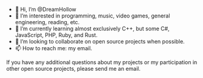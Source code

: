 - 👋 Hi, I’m @DreamHollow
- 👀 I’m interested in programming, music, video games, general engineering, reading, etc.
- 🌱 I’m currently learning almost exclusively C++, but some C#, JavaScript, PHP, Ruby, and Rust.
- 💞️ I’m looking to collaborate on open source projects when possible.
- 📫 How to reach me: my email.

If you have any additional questions about my projects or my participation in other open source projects, please send me an email.

<!---
[![GitHub Streak](https://streak-stats.demolab.com/?user=DreamHollow)](https://git.io/streak-stats)
--->

<!---
DreamHollow/DreamHollow is a ✨ special ✨ repository because its `README.md` (this file) appears on your GitHub profile.
You can click the Preview link to take a look at your changes.
--->
